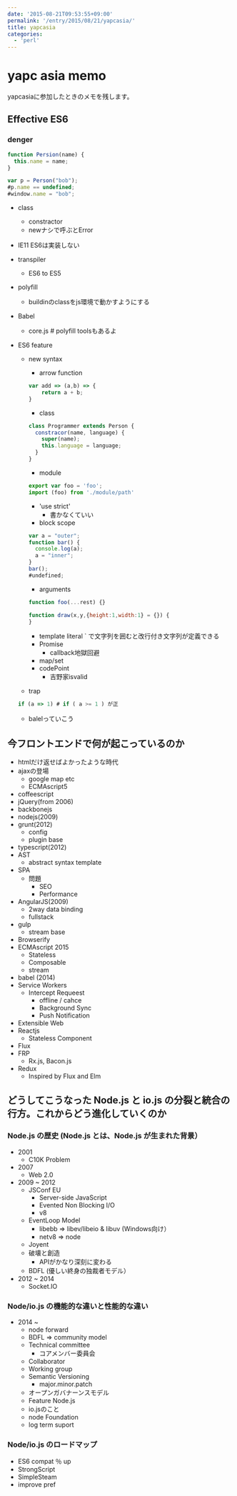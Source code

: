 ```yaml
---
date: '2015-08-21T09:53:55+09:00'
permalink: '/entry/2015/08/21/yapcasia/'
title: yapcasia
categories:
  - 'perl'
---
```


# yapc asia memo

yapcasiaに参加したときのメモを残します。

## Effective ES6

### denger

```javascript
function Persion(name) {
  this.name = name;
}

var p = Person("bob");
#p.name == undefined;
#window.name = "bob";
```

- class
  - constractor
  - newナシで呼ぶとError
- IE11 ES6は実装しない
- transpiler
  - ES6 to ES5
- polyfill
  - buildinのclassをjs環境で動かすようにする
- Babel

  - core.js # polyfill toolsもあるよ

- ES6 feature

  - new syntax

    - arrow function

    ```javascript
    var add => (a,b) => {
        return a + b;
    }
    ```

    - class

    ```javascript
    class Programmer extends Person {
      constracor(name, language) {
        super(name);
        this.language = language;
      }
    }
    ```

    - module

    ```javascript
    export var foo = 'foo';
    import (foo) from './module/path'
    ```

    - 'use strict'
      - 書かなくていい
    - block scope

    ```javascript
    var a = "outer";
    function bar() {
      console.log(a);
      a = "inner";
    }
    bar();
    #undefined;
    ```

    - arguments

    ```javascript
    function foo(...rest) {}
    ```

    ```javascript
    function draw(x,y,{height:1,width:1} = {}) {
    }
    ```

    - template literal \` で文字列を囲むと改行付き文字列が定義できる
    - Promise
      - callback地獄回避
    - map/set
    - codePoint
      - 吉野家isvalid

  - trap

  ```javascript
  if (a => 1) # if ( a >= 1 ) が正
  ```

  - balelっていこう

## 今フロントエンドで何が起こっているのか

- htmlだけ返せばよかったような時代
- ajaxの登場
  - google map etc
  - ECMAscript5
- coffeescript
- jQuery(from 2006)
- backbonejs
- nodejs(2009)
- grunt(2012)
  - config
  - plugin base
- typescript(2012)
- AST
  - abstract syntax template
- SPA
  - 問題
    - SEO
    - Performance
- AngularJS(2009)
  - 2way data binding
  - fullstack
- gulp
  - stream base
- Browserify
- ECMAscript 2015
  - Stateless
  - Composable
  - stream
- babel (2014)
- Service Workers
  - Intercept Requeest
    - offline / cahce
    - Background Sync
    - Push Notification
- Extensible Web
- Reactjs
  - Stateless Component
- Flux
- FRP
  - Rx.js, Bacon.js
- Redux
  - Inspired by Flux and Elm

## どうしてこうなった Node.js と io.js の分裂と統合の行方。これからどう進化していくのか

### Node.js の歴史 (Node.js とは、Node.js が生まれた背景）

- 2001
  - C10K Problem
- 2007
  - Web 2.0
- 2009 ~ 2012
  - JSConf EU
    - Server-side JavaScript
    - Evented Non Blocking I/O
    - v8
  - EventLoop Model
    - libebb => libev/libeio & libuv (Windows向け）
    - netv8 => node
  - Joyent
  - 破壊と創造
    - APIがかなり深刻に変わる
  - BDFL (優しい終身の独裁者モデル）
- 2012 ~ 2014
  - Socket.IO

### Node/io.js の機能的な違いと性能的な違い

- 2014 ~
  - node forward
  - BDFL => community model
  - Technical committee
    - コアメンバー委員会
  - Collaborator
  - Working group
  - Semantic Versioning
    - major.minor.patch
  - オープンガバナーンスモデル
  - Feature Node.js
  - io.jsのこと
  - node Foundation
  - log term suport

### Node/io.js のロードマップ

- ES6 compat ％ up
- StrongScript
- SimpleSteam
- improve pref
